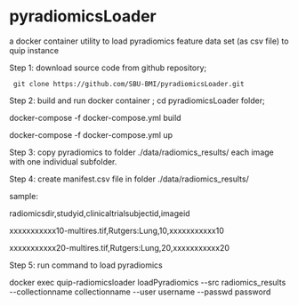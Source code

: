 # pyradiomicsLoader
a docker container utility to load pyradiomics feature data set (as csv file) to quip instance

Step 1: download source code from github repository;

     git clone https://github.com/SBU-BMI/pyradiomicsLoader.git
     
Step 2: build and run docker container ;
  cd pyradiomicsLoader folder;
  
  docker-compose -f docker-compose.yml build
  
  docker-compose -f docker-compose.yml up
  
Step 3: copy pyradiomics to folder ./data/radiomics_results/ 
  each image with one individual subfolder.
  
Step 4: create manifest.csv file in  folder ./data/radiomics_results/ 

  sample:
  
  radiomicsdir,studyid,clinicaltrialsubjectid,imageid
  
  xxxxxxxxxxx10-multires.tif,Rutgers:Lung,10,xxxxxxxxxxx10
  
  xxxxxxxxxxx20-multires.tif,Rutgers:Lung,20,xxxxxxxxxxx20
  
Step 5: run command to load pyradiomics

  docker exec quip-radiomicsloader loadPyradiomics --src radiomics_results --collectionname collectionname --user username --passwd password
